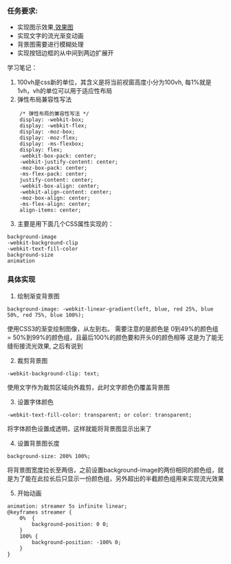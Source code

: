 ### 任务要求:
+ 实现图示效果,[效果图](https://ww3.sinaimg.cn/large/006tNbRwly1fcr5jmrmujg30cj06xqv5.gif)
+ 实现文字的流光渐变动画
+ 背景图需要进行模糊处理
+ 实现按钮边框的从中间到两边扩展开


学习笔记：
1. 100vh是css新的单位，其含义是将当前视窗高度小分为100vh, 每1%就是1vh，vh的单位可以用于适应性布局
2. 弹性布局兼容性写法
```
    /* 弹性布局的兼容性写法 */
    display: -webkit-box;
    display: -webkit-flex;
    display: -moz-box;
    display: -moz-flex;
    display: -ms-flexbox;
    display: flex;
    -webkit-box-pack: center;
    -webkit-justify-content: center;
    -moz-box-pack: center;
    -ms-flex-pack: center;
    justify-content: center;
    -webkit-box-align: center;
    -webkit-align-content: center;
    -moz-box-align: center;
    -ms-flex-align: center;
    align-items: center;
```
3. 主要是用下面几个CSS属性实现的：
```
background-image
-webkit-background-clip
-webkit-text-fill-color
background-size
animation
```

### 具体实现
1. 绘制渐变背景图
```
background-image: -webkit-linear-gradient(left, blue, red 25%, blue 50%, red 75%, blue 100%);
```
使用CSS3的渐变绘制图像，从左到右。
需要注意的是颜色是 0到49%的颜色组 = 50%到99%的颜色组，且最后100%的颜色要和开头0的颜色相等
这是为了能无缝衔接流光效果, 之后有说到

2. 裁剪背景图
```
-webkit-background-clip: text;
```
使用文字作为裁剪区域向外裁剪，此时文字颜色仍覆盖背景图

3. 设置字体颜色
```
-webkit-text-fill-color: transparent; or color: transparent;
```
将字体颜色设置成透明，这样就能将背景图显示出来了

4. 设置背景图长度
```
background-size: 200% 100%;
```
将背景图宽度拉长至两倍，之前设置background-image的两份相同的颜色组，就是为了能在此拉长后只显示一份颜色组，另外超出的半截颜色组用来实现流光效果

5. 开始动画
```
animation: streamer 5s infinite linear;
@keyframes streamer {
    0%  {
        background-position: 0 0;
    }
    100% {
        background-position: -100% 0;
    }
}
```